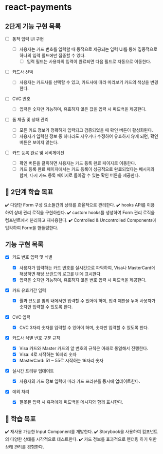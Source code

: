 # react-payments

## 2단계 기능 구현 목록

- [ ] 동적 입력 UI 구현

  - [ ] 사용자는 카드 번호를 입력할 때 동적으로 제공되는 입력 UI를 통해 집중적으로 하나의 입력 필드에만 집중할 수 있다.
    - [ ] 입력 필드는 사용자의 입력이 완료되면 다음 필드로 자동으로 이동한다.

- [ ] 카드사 선택

  - [ ] 사용자는 카드사를 선택할 수 있고, 카드사에 따라 미리보기 카드의 색상을 변경한다.

- [ ] CVC 번호

  - [ ] 입력은 숫자만 가능하며, 유효하지 않은 값을 입력 시 피드백을 제공한다.

- [ ] 폼 제출 및 상태 관리

  - [ ] 모든 카드 정보가 정확하게 입력되고 검증되었을 때 확인 버튼이 활성화된다.
  - [ ] 사용자가 입력한 정보 중 하나라도 지우거나 수정하여 유효하지 않게 되면, 확인 버튼은 보이지 않는다.

- [ ] 카드 등록 완료 및 네비게이션
  - [ ] 확인 버튼을 클릭하면 사용자는 카드 등록 완료 페이지로 이동한다.
  - [ ] 카드 등록 완료 페이지에서는 카드 등록이 성공적으로 완료되었다는 메시지와 함께, 다시 카드 등록 페이지로 돌아갈 수 있는 확인 버튼을 제공한다.

## 📍 2단계 학습 목표

✔️ 다양한 Form 구성 요소들간의 상태를 효율적으로 관리한다.
✔️ hooks API를 이용하여 상태 관리 로직을 구현하한다.
✔️ custom hooks를 생성하여 Form 관리 로직을 컴포넌트에서 분리하고 재사용한다.
✔️ Controlled & Uncontrolled Components에 입각하여 Form을 핸들링한다.

## 기능 구현 목록

- [x] 카드 번호 입력 및 식별

  - [x] 사용자가 입력하는 카드 번호를 실시간으로 파악하여, Visa나 MasterCard에 해당하면 해당 브랜드의 로고를 UI에 표시한다.
  - [x] 입력은 숫자만 가능하며, 유효하지 않은 번호 입력 시 피드백을 제공한다.

- [x] 카드 유효기간 입력

  - [x] 월과 년도를 범위 내에서만 입력할 수 있어야 하며, 입력 제한을 두어 사용자가 숫자만 입력할 수 있도록 한다.

- [x] CVC 입력

  - [x] CVC 3자리 숫자를 입력할 수 있어야 하며, 숫자만 입력할 수 있도록 한다.

- [x] 카드사 식별 번호 구분 규칙

  - [x] Visa 카드와 Master 카드의 앞 번호의 규칙은 아래로 통일해서 진행한다.
  - [x] Visa: 4로 시작하는 16자리 숫자
  - [x] MasterCard: 51 ~ 55로 시작하는 16자리 숫자

- [x] 실시간 프리뷰 업데이트

  - [x] 사용자의 카드 정보 입력에 따라 카드 프리뷰를 동시에 업데이트한다.

- [x] 예외 처리
  - [x] 잘못된 입력 시 유저에게 피드백을 메시지와 함께 표시한다.

## 📍 학습 목표

✔️ 재사용 가능한 Input Component를 개발한다.
✔️ Storybook을 사용하여 컴포넌트의 다양한 상태를 시각적으로 테스트한다.
✔️ 카드 정보를 효과적으로 렌더링 하기 위한 상태 관리를 경험한다.
